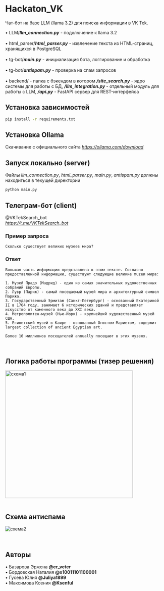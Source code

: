 # Hackaton_VK
Чат-бот на базе LLM (llama 3.2) для поиска информации в VK Tek.

• LLM/***llm_connection.py*** - подключение к llama 3.2 <br>
<br>
• html_parser/***html_parser.py*** - извлечение текста из HTML-страниц, хранящихся в PostgreSQL <br>
<br>
• tg-bot/***main.py*** - инициализация бота, логгирование и обработка<br>
<br>
• tg-bot/***antispam.py*** - проверка на спам запросов<br>
<br>
• backend/ - папка с бэкендом в котором ***/site_search.py*** - ядро системы для работы с БД, ***/llm_integration.py*** - отдельный модуль для работы с LLM, ***/api.py*** - FastAPI сервер для REST-интерфейса
<br>
## Установка зависимостей
```bash
pip install -r requirements.txt
```
## Установка Ollama 
Скачивание с официального сайта *https://ollama.com/download*

## Запуск локально (server)
Файлы *llm_connection.py*, *html_parser.py*, *main.py*, *antispam.py* должны находиться в текущей директории
```bash
python main.py
```

## Телеграм-бот (client)
@VKTekSearch_bot <br>
*https://t.me/VKTekSearch_bot*
### Пример запроса 
```
Сколько существует великих музеев мира?
```
### Ответ 
```
Большая часть информации представлена в этом тексте. Согласно предоставленной информации, существуют следующие великие muzеи мира:

1. Музей Прадо (Мадрид) - один из самых значительных художественных собраний Европы.
2. Лувр (Париж) - самый посещаемый музей мира и архитектурный символ Парижа.
3. Государственный Эрмитаж (Санкт-Петербург) - основанный Екатериной II в 1764 году, занимает 6 исторических зданий и представляет искусство от каменного века до XXI века.
4. Метрополитен-музей (Нью-Йорк) - крупнейший художественный музей США.
5. Египетский музей в Каире - основанный Огюстом Мариетом, содержит largest collection of ancient Egyptian art.

Более 10 миллионов посещателей annually посещают в этих музеях.
```
<br>

## Логика работы программы (тизер решения)

<img width="404" alt="схема1" src="https://github.com/user-attachments/assets/88e11c30-f0b6-4584-a067-0f872b8afa74" />

<br>
<br>

## Схема антиспама

![схема2](https://github.com/user-attachments/assets/8064286e-168a-4d4e-bb8d-71c5230d385f)

<br>

## Авторы
• Базарова Эржена **@er_veter**
<br>
• Бордовская Наталия **@x10011101100001**
<br>
• Гусева Юлия **@Juliya1899**
<br>
• Максимова Ксения **@Ksenful**
